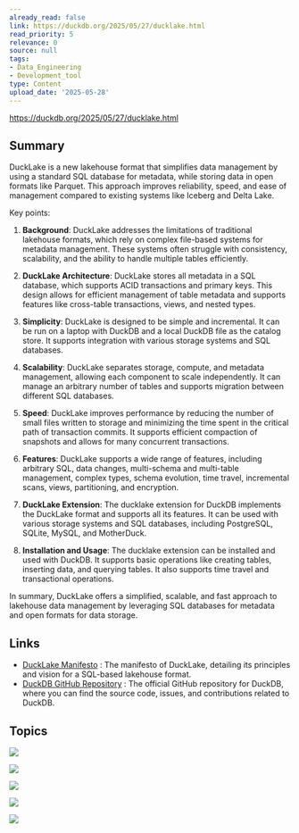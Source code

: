 ```yaml
---
already_read: false
link: https://duckdb.org/2025/05/27/ducklake.html
read_priority: 5
relevance: 0
source: null
tags:
- Data_Engineering
- Development_tool
type: Content
upload_date: '2025-05-28'
---
```


https://duckdb.org/2025/05/27/ducklake.html
## Summary

DuckLake is a new lakehouse format that simplifies data management by using a standard SQL database for metadata, while storing data in open formats like Parquet. This approach improves reliability, speed, and ease of management compared to existing systems like Iceberg and Delta Lake.

Key points:

1. **Background**: DuckLake addresses the limitations of traditional lakehouse formats, which rely on complex file-based systems for metadata management. These systems often struggle with consistency, scalability, and the ability to handle multiple tables efficiently.

2. **DuckLake Architecture**: DuckLake stores all metadata in a SQL database, which supports ACID transactions and primary keys. This design allows for efficient management of table metadata and supports features like cross-table transactions, views, and nested types.

3. **Simplicity**: DuckLake is designed to be simple and incremental. It can be run on a laptop with DuckDB and a local DuckDB file as the catalog store. It supports integration with various storage systems and SQL databases.

4. **Scalability**: DuckLake separates storage, compute, and metadata management, allowing each component to scale independently. It can manage an arbitrary number of tables and supports migration between different SQL databases.

5. **Speed**: DuckLake improves performance by reducing the number of small files written to storage and minimizing the time spent in the critical path of transaction commits. It supports efficient compaction of snapshots and allows for many concurrent transactions.

6. **Features**: DuckLake supports a wide range of features, including arbitrary SQL, data changes, multi-schema and multi-table management, complex types, schema evolution, time travel, incremental scans, views, partitioning, and encryption.

7. **DuckLake Extension**: The ducklake extension for DuckDB implements the DuckLake format and supports all its features. It can be used with various storage systems and SQL databases, including PostgreSQL, SQLite, MySQL, and MotherDuck.

8. **Installation and Usage**: The ducklake extension can be installed and used with DuckDB. It supports basic operations like creating tables, inserting data, and querying tables. It also supports time travel and transactional operations.

In summary, DuckLake offers a simplified, scalable, and fast approach to lakehouse data management by leveraging SQL databases for metadata and open formats for data storage.
## Links

- [DuckLake Manifesto](https://ducklake.select/manifesto) : The manifesto of DuckLake, detailing its principles and vision for a SQL-based lakehouse format.
- [DuckDB GitHub Repository](https://github.com/duckdb/duckdb) : The official GitHub repository for DuckDB, where you can find the source code, issues, and contributions related to DuckDB.

## Topics

![](topics/Concept/Lakehouse)

![](topics/Concept/DuckLake)

![](topics/Concept/Apache%20Iceberg)

![](topics/Concept/Delta%20Lake)

![](topics/Tool/Apache%20Parquet)
